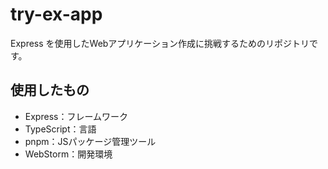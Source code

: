 # try-ex-app
Express を使用したWebアプリケーション作成に挑戦するためのリポジトリです。  
  
## 使用したもの  
 - Express：フレームワーク  
 - TypeScript：言語  
 - pnpm：JSパッケージ管理ツール  
 - WebStorm：開発環境
